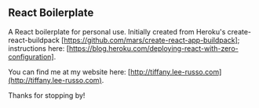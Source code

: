 ## React Boilerplate

A React boilerplate for personal use. Initially created from Heroku's create-react-buildpack [https://github.com/mars/create-react-app-buildpack]; instructions here: [https://blog.heroku.com/deploying-react-with-zero-configuration].

You can find me at my website here:
[http://tiffany.lee-russo.com](http://tiffany.lee-russo.com).

Thanks for stopping by!